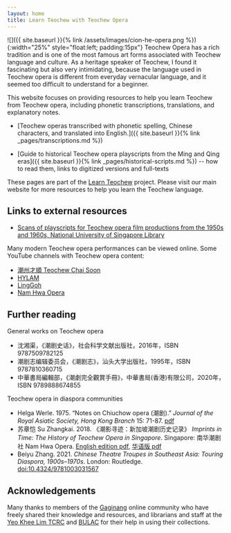 ```yaml
---
layout: home
title: Learn Teochew with Teochew Opera
---
```


![]({{ site.baseurl }}{% link /assets/images/cion-he-opera.png %}){:width="25%"
style="float:left; padding:15px"} Teochew Opera has a rich tradition and is one
of the most famous art forms associated with Teochew language and culture. As a
heritage speaker of Teochew, I found it fascinating but also very intimidating,
because the language used in Teochew opera is different from everyday
vernacular language, and it seemed too difficult to understand for a beginner.

This website focuses on providing resources to help you learn Teochew from
Teochew opera, including phonetic transcriptions, translations, and explanatory
notes.

 * [Teochew operas transcribed with phonetic spelling, Chinese characters, and translated into English.]({{ site.baseurl }}{% link _pages/transcriptions.md %})

 * [Guide to historical Teochew opera playscripts from the Ming and Qing eras]({{ site.baseurl }}{% link _pages/historical-scripts.md %})
   -- how to read them, links to digitized versions and full-texts

These pages are part of the [Learn Teochew](https://learn-teochew.github.io)
project. Please visit our main website for more resources to help you learn the
Teochew language.


## Links to external resources

 * [Scans of playscripts for Teochew opera film productions from the 1950s and
   1960s, National University of Singapore Library](https://lib.nus.edu.sg/sea_chinese/documents/chao%20ju%20jiao%20ben/chao%20ju%20jiao%20ben.htm)

Many modern Teochew opera performances can be viewed online. Some YouTube
channels with Teochew opera content:

 * [潮州才順 Teochew Chai Soon](https://www.youtube.com/c/teochewsoon)
 * [HYLAM](https://www.youtube.com/user/MrAlexHY)
 * [LingGoh](https://www.youtube.com/c/LingGoh)
 * [Nam Hwa Opera](https://www.youtube.com/c/NamHwaOpera)


## Further reading

General works on Teochew opera

 * 沈湘渠，《潮剧史话》，社会科学文献出版社，2016年，ISBN 9787509782125
 * 潮剧志编辑委员会，《潮剧志》，汕头大学出版社，1995年，ISBN 9787810360715
 * 中華書局編輯部，《潮劇完全觀賞手冊》，中華書局(香港)有限公司，2020年，ISBN 9789888674855

Teochew opera in diaspora communities

 * Helga Werle. 1975. “Notes on Chiuchow opera (潮剧).” *Journal of the Royal
   Asiatic Society, Hong Kong Branch* 15: 71-87.
   [pdf](https://hkjo.lib.hku.hk/archive/files/64866eb4532f430fb6285a712a08d768.pdf)
 * 苏章恺 Su Zhangkai. 2018. 《潮影寻迹：新加坡潮剧历史记录》 *Imprints in
   Time: The History of Teochew Opera in Singapore*. Singapore: 南华潮剧社 Nam
   Hwa Opera. [English edition pdf](https://yeokheelimtcrc.com/wp-content/uploads/2021/04/YKL001005_Imprints-in-Time-Eng_compressed.pdf),
   [华语版 pdf](https://yeokheelimtcrc.com/wp-content/uploads/2021/04/YKL001001_1003_Imprints-in-Time-Chi_compressed.pdf)
 * Beiyu Zhang. 2021. *Chinese Theatre Troupes in Southeast Asia: Touring
   Diaspora, 1900s–1970s*. London: Routledge.
   [doi:10.4324/9781003031567](https://doi.org/10.4324/9781003031567)


## Acknowledgements

Many thanks to members of the [Gaginang](https://gaginang.carrd.co/) online
community who have freely shared their knowledge and resources, and librarians
and staff at the [Yeo Khee Lim TCRC](https://yeokheelimtcrc.com/) and
[BULAC](https://www.bulac.fr/mot-cle/bulac-english) for their help in using
their collections.
